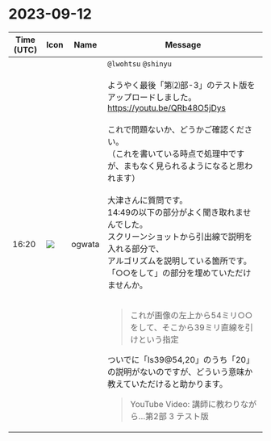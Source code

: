 # 2023-09-12

|Time (UTC)|Icon|Name|Message|
|---|---|---|---|
|16:20|![](https://avatars.slack-edge.com/2019-11-22/845042642576_070441337abaca9fb7b3_72.png)|ogwata|`@lwohtsu` `@shinyu`<br><br>ようやく最後「第⑵部-3」のテスト版をアップロードしました。<br><https://youtu.be/QRb48O5jDys><br><br>これで問題ないか、どうかご確認ください。<br>（これを書いている時点で処理中ですが、まもなく見られるようになると思われます）<br><br>大津さんに質問です。<br>14:49の以下の部分がよく聞き取れませんでした。<br>スクリーンショットから引出線で説明を入れる部分で、<br>アルゴリズムを説明している箇所です。<br>「○○をして」の部分を埋めていただけませんか。<br><br><blockquote>これが画像の左上から54ミリ○○をして、そこから39ミリ直線を引けという指定</blockquote>ついでに「ls39@54,20」のうち「20」の説明がないのですが、どういう意味か教えていただけると助かります。<br><blockquote>YouTube Video: 講師に教わりながら…第2部 3 テスト版</blockquote>|
